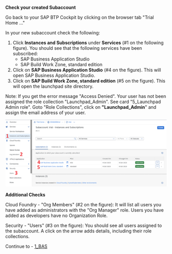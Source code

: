 **Check your created Subaccount**

Go back to your SAP BTP Cockpit by clicking on the browser tab "Trial Home ..."

In your new subaccount check the following:


1. Click **Instances and Subscriptions** under **Services** (#1 on the following figure). You should see that the following services have been subscribed:
     - SAP Business Application Studio
     - SAP Build Work Zone, standard edition
2. Click on **SAP Business Application Studio** (#4 on the figure). This will open SAP Business Application Studio.
3. Click on **SAP Build Work Zone, standard edition** (#5 on the figure). This will open the launchpad site directory.<br>

Note: If you get the error message "Access Denied". Your user has not been assigned the role collection "Launchpad_Admin". See card "5_Launchpad Admin role". Goto "Role Collections", click on **"Launchpad_Admin**" and assign the email address of your user.
  
![](https://github.com/SAP-samples/teched2023-XP162/blob/main/Exercises/Images/checks.png)
  
**Additional Checks**
  
Cloud Foundry - "Org Members" (#2 on the figure):
It will list all users you have added as administrators with the "Org Manager" role. Users you have added as developers have no Organization Role.
  
Security - "Users" (#3 on the figure):
You should see all users assigned to the subaccount. A click on the arrow adds details, including their role collections.

Continue to - [1_BAS](https://github.com/SAP-samples/teched2023-XP162/blob/main/Exercises/3_Develop/1_BAS.md)
